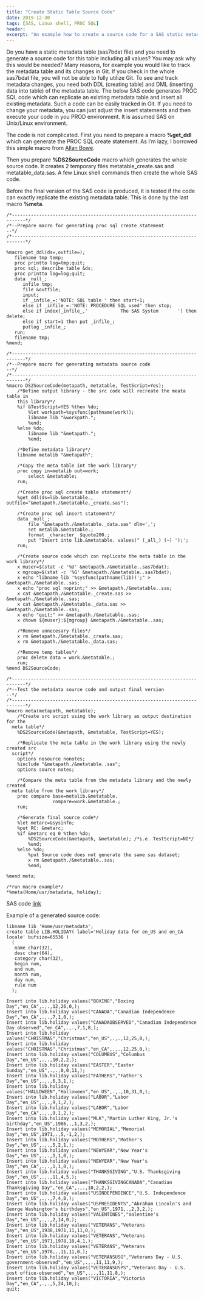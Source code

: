 ```yaml
---
title: "Create Static Table Source Code"
date: 2019-12-30
tags: [SAS, Linux shell, PROC SQL]
header:
excerpt: "An example how to create a source code for a SAS static metadata table."
---
```


Do you have a static metadata table (sas7bdat file) and you need to generate a source code for this table including all values? You may ask why this would be needed? Many reasons, for example you would like to track the metadata table and its changes in Git. If you check in the whole sas7bdat file, you will not be able to fully utilize Git. To see and track metadata changes, you need both DDL (creating table) and DML (inserting data into table) of the metadata table. The below SAS code generates PROC SQL code which can replicate an existing metadata table and insert all existing metadata. Such a code can be easily tracked in Git. If you need to change your metadata, you can just adjust the insert statements and then execute your code in you PROD environment. It is assumed SAS on Unix/Linux environment.

The code is not complicated. First you need to prepare a macro **%get_ddl** which can generate the PROC SQL create statement. As I’m lazy, I borrowed this simple macro from [Allan Bowe](https://stackoverflow.com/users/66696/allan-bowe).

Then you prepare **%DS2SourceCode** macro which generates the whole source code. It creates 2 temporary files metatable_create.sas and metatable_data.sas. A few Linux shell commands then create the whole SAS code.

Before the final version of the SAS code is produced, it is tested if the code can exactly replicate the existing metadata table. This is done by the last macro **%meta**.

```sas
/*---------------------------------------------------------------------------*/
/*--Prepare macro for generating proc sql create statement                 --*/
/*---------------------------------------------------------------------------*/

%macro get_ddl(ds=,outfile=);
   filename tmp temp;
   proc printto log=tmp;quit;
   proc sql; describe table &ds;
   proc printto log=log;quit;
   data _null_;
      infile tmp;
      file &outfile;
      input;
      if _infile_=:'NOTE: SQL table ' then start+1;
      else if _infile_=:'NOTE: PROCEDURE SQL used' then stop;
      else if index(_infile_,'            The SAS System       ') then delete;
      else if start=1 then put _infile_;
      putlog _infile_;
   run;
   filename tmp;
%mend;

/*---------------------------------------------------------------------------*/
/*--Prepare macro for generating metadata source code                      --*/
/*---------------------------------------------------------------------------*/
%macro DS2SourceCode(metapath, metatable, TestScript=Yes);
	/*Define output library - the src code will recreate the meata table in
	this library*/
	%if &TestScript=YES %then %do;
		%let workpath=%sysfunc(pathname(work));
		libname lib "&workpath.";
		%end;
	%else %do;
		libname lib "&metapath.";
		%end;

	/*Define metadata library*/
	libname metalib "&metapath";

	/*Copy the meta table int the work library*/
	proc copy in=metalib out=work;
		select &metatable;
	run;

	/*Create proc sql create table statement*/
	%get_ddl(ds=lib.&metatable., outfile="&metapath./&metatable._create.sas");

	/*Create proc sql insert statement*/
	data _null_;
		file "&metapath./&metatable._data.sas" dlm=',';
		set metalib.&metatable.;
		format _character_ $quote200.;
		put "Insert into lib.&metatable. values(" (_all_) (~) ');';
	run;

	/*Create source code which can replicate the meta table in the work library*/
	x muser=$(stat -c '%U' &metapath./&metatable..sas7bdat);
	x mgroup=$(stat -c '%G' &metapath./&metatable..sas7bdat);
	x echo "libname lib '%sysfunc(pathname(lib))';" > &metapath./&metatable..sas;
	x echo "proc sql noprint;" >> &metapath./&metatable..sas;
	x cat &metapath./&metatable._create.sas >> &metapath./&metatable..sas;
	x cat &metapath./&metatable._data.sas >> &metapath./&metatable..sas;
	x echo "quit;" >> &metapath./&metatable..sas;
	x chown ${muser}:${mgroup} &metapath./&metatable..sas;

	/*Remove unnecesary files*/
	x rm &metapath./&metatable._create.sas;
	x rm &metapath./&metatable._data.sas;

	/*Remove temp tables*/
	proc delete data = work.&metatable.;
	run;
%mend DS2SourceCode;

/*---------------------------------------------------------------------------*/
/*--Test the metadata source code and output final version                 --*/
/*---------------------------------------------------------------------------*/
%macro meta(metapath, metatable);
	/*Create src script using the work library as output destination for the
  meta table*/
	%DS2SourceCode(&metapath, &metatable, TestScript=YES);

	/*Replicate the meta table in the work library using the newly created src
  script*/
	options nosource nonotes;
	%include "&metapath./&metatable..sas";
	options source notes;

	/*Compare the meta table from the metadata library and the newly created
  meta table from the work library*/
	proc compare base=metalib.&metatable.
				 compare=work.&metatable.;
	run;

	/*Generate final source code*/
	%let metarc=&sysinfo;
	%put RC: &metarc;
	%if &metarc eq 0 %then %do;
		%DS2SourceCode(&metapath, &metatable); /*i.e. TestScript=NO*/
		%end;
	%else %do;
		%put Source code does not generate the same sas dataset;
		x rm &metapath./&metatable..sas;
		%end;

%mend meta;

/*run macro example*/
*%meta(Home/usr/metadata, holiday);
```
SAS code [link](https://github.com/VankatPetr/SAS/blob/master/StaticTableSourceCode/StaticTableSourceCode.sas)

Example of a generated source code:
```sas
libname lib 'Home/usr/metadata';
create table LIB.HOLIDAY( label='Holiday data for en_US and en_CA locale' bufsize=65536 )
  (
   name char(32),
   desc char(64),
   category char(32),
   begin num,
   end num,
   month num,
   day num,
   rule num
  );

Insert into lib.holiday values("BOXING","Boxing Day","en_CA",.,.,12,26,0,);
Insert into lib.holiday values("CANADA","Canadian Independence Day","en_CA",.,.,7,1,0,);
Insert into lib.holiday values("CANADAOBSERVED","Canadian Independence Day observed","en_CA",.,.,7,1,8,);
Insert into lib.holiday values("CHRISTMAS","Christmas","en_US",.,.,12,25,0,);
Insert into lib.holiday values("CHRISTMAS","Christmas","en_CA",.,.,12,25,0,);
Insert into lib.holiday values("COLUMBUS","Columbus Day","en_US",.,.,10,2,2,);
Insert into lib.holiday values("EASTER","Easter Sunday","en_US",.,.,0,0,11,);
Insert into lib.holiday values("FATHERS","Father's Day","en_US",.,.,6,3,1,);
Insert into lib.holiday values("HALLOWEEN","Halloween","en_US",.,.,10,31,0,);
Insert into lib.holiday values("LABOR","Labor Day","en_US",.,.,9,1,2,);
Insert into lib.holiday values("LABOR","Labor Day","en_CA",.,.,9,1,2,);
Insert into lib.holiday values("MLK","Martin Luther King, Jr.'s birthday","en_US",1986,.,1,3,2,);
Insert into lib.holiday values("MEMORIAL","Memorial Day","en_US",1971,.,5,-1,2,);
Insert into lib.holiday values("MOTHERS","Mother's Day","en_US",.,.,5,2,1,);
Insert into lib.holiday values("NEWYEAR","New Year's Day","en_US",.,.,1,1,0,);
Insert into lib.holiday values("NEWYEAR","New Year's Day","en_CA",.,.,1,1,0,);
Insert into lib.holiday values("THANKSGIVING","U.S. Thanksgiving Day","en_US",.,.,11,4,5,);
Insert into lib.holiday values("THANKSGIVINGCANADA","Canadian Thanksgiving Day","en_CA",.,.,10,2,2,);
Insert into lib.holiday values("USINDEPENDENCE","U.S. Independence Day","en_US",.,.,7,4,0,);
Insert into lib.holiday values("USPRESIDENTS","Abraham Lincoln's and George Washington's birthdays","en_US",1971,.,2,3,2,);
Insert into lib.holiday values("VALENTINES","Valentine's Day","en_US",.,.,2,14,0,);
Insert into lib.holiday values("VETERANS","Veterans Day","en_US",1938,1971,11,11,0,);
Insert into lib.holiday values("VETERANS","Veterans Day","en_US",1971,1978,10,4,1,);
Insert into lib.holiday values("VETERANS","Veterans Day","en_US",1978,.,11,11,0,);
Insert into lib.holiday values("VETERANSUSG","Veterans Day - U.S. government-observed","en_US",.,.,11,11,9,);
Insert into lib.holiday values("VETERANSUSPS","Veterans Day - U.S. post office-observed","en_US",.,.,11,11,8,);
Insert into lib.holiday values("VICTORIA","Victoria Day","en_CA",.,.,5,24,10,);
quit;
```
